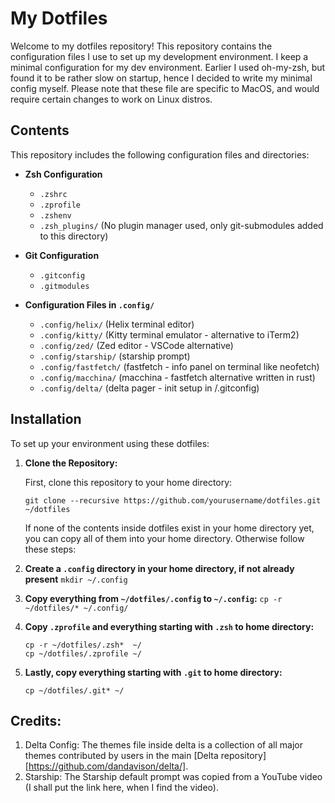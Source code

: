 # My Dotfiles

Welcome to my dotfiles repository! This repository contains the configuration files I use to set up my development environment. 
I keep a minimal configuration for my dev environment. Earlier I used oh-my-zsh, but found it to be rather slow on startup, hence I decided to write
my minimal config myself.
Please note that these file are specific to MacOS, and would require certain changes to work on Linux distros.

## Contents

This repository includes the following configuration files and directories:

- **Zsh Configuration**
  - `.zshrc`
  - `.zprofile`
  - `.zshenv`
  - `.zsh_plugins/` (No plugin manager used, only git-submodules added to this directory)

- **Git Configuration**
  - `.gitconfig`
  - `.gitmodules`
  
- **Configuration Files in `.config/`**
  - `.config/helix/` (Helix terminal editor)
  - `.config/kitty/` (Kitty terminal emulator - alternative to iTerm2)
  - `.config/zed/` (Zed editor - VSCode alternative)
  - `.config/starship/` (starship prompt)
  - `.config/fastfetch/` (fastfetch - info panel on terminal like neofetch)
  - `.config/macchina/` (macchina - fastfetch alternative written in rust)
  - `.config/delta/` (delta pager - init setup in /.gitconfig)

## Installation

To set up your environment using these dotfiles:

1. **Clone the Repository:**

   First, clone this repository to your home directory:
   ```
   git clone --recursive https://github.com/yourusername/dotfiles.git ~/dotfiles
   ```
   If none of the contents inside dotfiles exist in your home directory yet, you can copy all of them into your home directory.
   Otherwise follow these steps:
   
2. **Create a `.config` directory in your home directory, if not already present**
   ``` mkdir ~/.config ```
3. **Copy everything from `~/dotfiles/.config` to `~/.config`:**
   ``` cp -r ~/dotfiles/* ~/.config/ ```
4. **Copy `.zprofile` and everything starting with `.zsh` to home directory:**
   ```
   cp -r ~/dotfiles/.zsh*  ~/
   cp ~/dotfiles/.zprofile ~/     
   ```
5. **Lastly, copy everything starting with `.git` to home directory:**
   ```
   cp ~/dotfiles/.git* ~/ 
   ```
## Credits:
1. Delta Config: The themes file inside delta is a collection of all major themes contributed by users in the main [Delta repository][https://github.com/dandavison/delta/].
2. Starship: The Starship default prompt was copied from a YouTube video (I shall put the link here, when I find the video).
